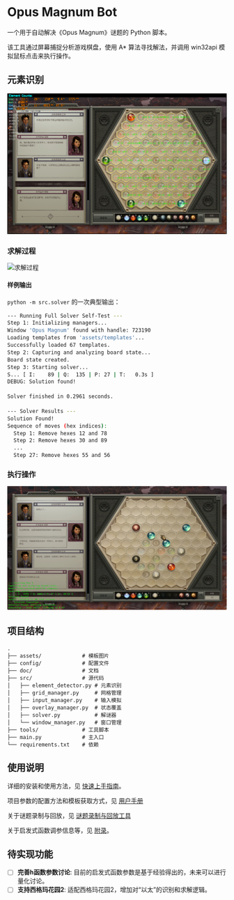 # Opus Magnum Bot

一个用于自动解决《Opus Magnum》谜题的 Python 脚本。

该工具通过屏幕捕捉分析游戏棋盘，使用 A* 算法寻找解法，并调用 win32api 模拟鼠标点击来执行操作。

## 元素识别 
![识别结果](assets/doc/capture_with_elements.png)
### 求解过程
![求解过程](assets/doc/solve.png) 
#### 样例输出

 `python -m src.solver` 的一次典型输出：

```bash
--- Running Full Solver Self-Test ---
Step 1: Initializing managers...
Window 'Opus Magnum' found with handle: 723190
Loading templates from 'assets/templates'...
Successfully loaded 67 templates.
Step 2: Capturing and analyzing board state...
Board state created.
Step 3: Starting solver...
S... [ I:    89 | Q:  135 | P: 27 | T:   0.3s ]
DEBUG: Solution found!

Solver finished in 0.2961 seconds.

--- Solver Results ---
Solution Found!
Sequence of moves (hex indices):
  Step 1: Remove hexes 12 and 78
  Step 2: Remove hexes 30 and 89
  ...
  Step 27: Remove hexes 55 and 56
```
### 执行操作
![操作过程](assets/doc/input.png)





## 项目结构

```
.
├── assets/             # 模板图片
├── config/             # 配置文件
├── doc/                # 文档
├── src/                # 源代码
│   ├── element_detector.py # 元素识别
│   ├── grid_manager.py     # 网格管理
│   ├── input_manager.py    # 输入模拟
│   ├── overlay_manager.py  # 状态覆盖
│   ├── solver.py           # 解谜器
│   └── window_manager.py   # 窗口管理
├── tools/              # 工具脚本
├── main.py             # 主入口
└── requirements.txt    # 依赖
```

## 使用说明

详细的安装和使用方法，见 [快速上手指南](doc/QUICKSTART.md)。

项目参数的配置方法和模板获取方式，见 [用户手册](doc/USER_GUIDE.md)

关于谜题录制与回放，见 [谜题录制与回放工具](doc/PUZZLE_RECORDER.md)

关于启发式函数调参信息等，见 [附录](doc/APPENDIX.md)。

## 待实现功能

- [ ] **完善h函数参数讨论**: 目前的启发式函数参数是基于经验得出的，未来可以进行量化讨论。
- [ ] **支持西格玛花园2**: 适配西格玛花园2，增加对“以太”的识别和求解逻辑。